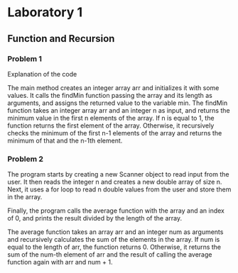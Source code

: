 # Laboratory 1
## Function and Recursion
### Problem 1 
Explanation of the code

The main method creates an integer array arr and initializes it with some values.
It calls the findMin function passing the array and its length as arguments, and assigns the returned value to the variable min.
The findMin function takes an integer array arr and an integer n as input, and returns the minimum value in the first n elements of the array.
If n is equal to 1, the function returns the first element of the array.
Otherwise, it recursively checks the minimum of the first n-1 elements of the array and returns the minimum of that and the n-1th element.

### Problem 2
The program starts by creating a new Scanner object to read input from the user. It then reads the integer n and creates a new double array of size n. Next, it uses a for loop to read n double values from the user and store them in the array.

Finally, the program calls the average function with the array and an index of 0, and prints the result divided by the length of the array.

The average function takes an array arr and an integer num as arguments and recursively calculates the sum of the elements in the array. If num is equal to the length of arr, the function returns 0. Otherwise, it returns the sum of the num-th element of arr and the result of calling the average function again with arr and num + 1.

